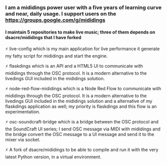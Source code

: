 ### I am a mididings power user with a five years of learning curve and near, daily usage. I support users on the https://groups.google.com/g/mididings

#### I maintain 5 repositories to make live music; three of them depends on dsacre/mididings that I have forked

⚡ live-config which is my main application for live performance it generate my fatty script for mididings and start the engine.

⚡ flaskdings which is an API and a HTML5 UI to communicate with mididings through the OSC protocol. It is a modern alternative to the livedings GUI included in the mididings solution.

⚡ node-red-flow-mididings which is a Node Red Flow to communicate with mididings through the OSC protocol. It is a modern alternative to the livedings GUI included in the mididings solution and a alternative of my flaskdings application as well; my priority is flaskdings and this flow is an experimentation.

⚡ osc-soundcraft-bridge which is a bridge between the OSC protocol and the SoundCraft UI series; I send OSC message via MIDI with mididings and the bridge convert the OSC message to a UI message and send it to the mixer via socket.

⚡ A fork of dsacre/mididings to be able to compile and run it with the very latest Python version, in a virtual environment.

<!--
**stefets/stefets** is a ✨ _special_ ✨ repository because its `README.md` (this file) appears on your GitHub profile.

Here are some ideas to get you started:

- 🔭 I’m currently working on ...
- 🌱 I’m currently learning ...
- 👯 I’m looking to collaborate on ...
- 🤔 I’m looking for help with ...
- 💬 Ask me about ...
- 📫 How to reach me: ...
- 😄 Pronouns: ...
- ⚡ Fun fact: ...
-->
